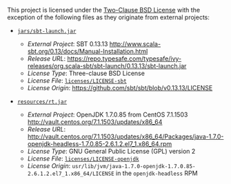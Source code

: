 This project is licensed under the [Two-Clause BSD License](LICENSE.md) with
the exception of the following files as they originate from external projects:

- [`jars/sbt-launch.jar`](../jars/sbt-launch.jar)
  - _External Project_: SBT 0.13.13 <http://www.scala-sbt.org/0.13/docs/Manual-Installation.html>
  - _Release URL_: <https://repo.typesafe.com/typesafe/ivy-releases/org.scala-sbt/sbt-launch/0.13.13/sbt-launch.jar>
  - _License Type_: Three-clause BSD License
  - _License File_: [`licenses/LICENSE-sbt`](LICENSE-sbt)
  - _License Origin_: <https://github.com/sbt/sbt/blob/v0.13.13/LICENSE>

- [`resources/rt.jar`](../resources/rt.jar)
  - _External Project_: OpenJDK 1.7.0.85 from CentOS 7.1.1503 <http://vault.centos.org/7.1.1503/updates/x86_64>
  - _Release URL_: <http://vault.centos.org/7.1.1503/updates/x86_64/Packages/java-1.7.0-openjdk-headless-1.7.0.85-2.6.1.2.el7_1.x86_64.rpm>
  - _License Type_: GNU General Public License (GPL) version 2
  - _License File_: [`licenses/LICENSE-openjdk`](LICENSE-openjdk)
  - _License Origin_: `usr/lib/jvm/java-1.7.0-openjdk-1.7.0.85-2.6.1.2.el7_1.x86_64/LICENSE` in the `openjdk-headless` RPM
